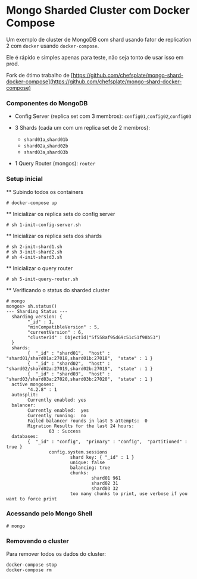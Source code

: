 Mongo Sharded Cluster com Docker Compose
=========================================

Um exemplo de cluster de MongoDB com shard usando fator de replication 2 com `docker` usando `docker-compose`.

Ele é rápido e simples apenas para teste, não seja tonto de usar isso em prod. 

Fork de ótimo trabalho de [https://github.com/chefsplate/mongo-shard-docker-compose](https://github.com/chefsplate/mongo-shard-docker-compose)

### Componentes do MongoDB


* Config Server (replica set com 3 membros): `config01`,`config02`,`config03`

* 3 Shards (cada um com um replica set de 2 membros):
	* `shard01a`,`shard01b`
	* `shard02a`,`shard02b`
	* `shard03a`,`shard03b`

* 1 Query Router (mongos): `router`

### Setup inicial 

** Subindo todos os containers

```
# docker-compose up
```

** Inicializar os replica sets do config server

```
# sh 1-init-config-server.sh
```

** Inicializar os replica sets dos shards

```
# sh 2-init-shard1.sh
# sh 3-init-shard2.sh
# sh 4-init-shard3.sh
```

** Inicializar o query router

```
# sh 5-init-query-router.sh
```

** Verificando o status do sharded cluster

```
# mongo
mongos> sh.status()
--- Sharding Status --- 
  sharding version: {
        "_id" : 1,
        "minCompatibleVersion" : 5,
        "currentVersion" : 6,
        "clusterId" : ObjectId("5f558af95d69c51c51f98b53")
  }
  shards:
        {  "_id" : "shard01",  "host" : "shard01/shard01a:27018,shard01b:27018",  "state" : 1 }
        {  "_id" : "shard02",  "host" : "shard02/shard02a:27019,shard02b:27019",  "state" : 1 }
        {  "_id" : "shard03",  "host" : "shard03/shard03a:27020,shard03b:27020",  "state" : 1 }
  active mongoses:
        "4.2.8" : 1
  autosplit:
        Currently enabled: yes
  balancer:
        Currently enabled:  yes
        Currently running:  no
        Failed balancer rounds in last 5 attempts:  0
        Migration Results for the last 24 hours: 
                63 : Success
  databases:
        {  "_id" : "config",  "primary" : "config",  "partitioned" : true }
                config.system.sessions
                        shard key: { "_id" : 1 }
                        unique: false
                        balancing: true
                        chunks:
                                shard01 961
                                shard02 31
                                shard03 32
                        too many chunks to print, use verbose if you want to force print
```
 
### Acessando pelo Mongo Shell

```
# mongo
```

### Removendo o cluster

Para remover todos os dados do cluster:

```
docker-compose stop
docker-compose rm
```
